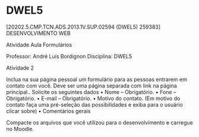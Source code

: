 # DWEL5
[20202.5.CMP.TCN.ADS.2013.1V.SUP.02594 (DWEL5) 259383] DESENVOLVIMENTO WEB


Atividade Aula Formulários

Professor: André Luís Bordignon
Disciplina: DWEL5

Atividade 2

Inclua na sua página pessoal um formulário para as pessoas entrarem em contato com você.
Deve ser uma página separada com link na página principal..
Solicite os seguintes dados
    • Nome – Obrigatório.
    • Fone – Obrigatório. 
    • E-mail – Obrigatório.
    • Motivo do contato. (Em motivo do contato faça uma pré-seleção das possibilidades e exiba para o usuário clicar sobre)
    • Comentários gerais

Compacte os arquivos que você utilizou para o desenvolvimento e carregue no Moodle. 
